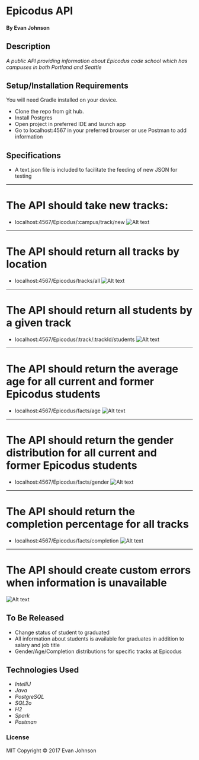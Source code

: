 # Epicodus API

#### By Evan Johnson

## Description

_A public API providing information about Epicodus code school which has campuses in both Portland and Seattle_


## Setup/Installation Requirements

You will need Gradle installed on your device.

* Clone the repo from git hub.
* Install Postgres
* Open project in preferred IDE and launch app
* Go to localhost:4567 in your preferred browser or use Postman to add information

## Specifications

* A text.json file is included to facilitate the feeding of new JSON for testing

***
# The API should take new tracks:
* localhost:4567/Epicodus/:campus/track/new
![Alt text](https://user-images.githubusercontent.com/28036416/29736152-a8c4e8e2-89b3-11e7-846a-b4bd1cd7e653.png)
***

# The API should return all tracks by location
* localhost:4567/Epicodus/tracks/all
![Alt text](https://user-images.githubusercontent.com/28036416/29736156-b05227be-89b3-11e7-9c95-5f7cc422755c.png)
***

# The API should return all students by a given track
* localhost:4567/Epicodus/:track/:trackId/students
![Alt text](https://user-images.githubusercontent.com/28036416/29736159-b2964d2a-89b3-11e7-8ef9-b567a416929c.png)
***

# The API should return the average age for all current and former Epicodus students
* localhost:4567/Epicodus/facts/age
![Alt text](https://user-images.githubusercontent.com/28036416/29736154-add475b4-89b3-11e7-9473-b99641115c92.png)
***

# The API should return the gender distribution for all current and former Epicodus students
* localhost:4567/Epicodus/facts/gender
![Alt text](https://user-images.githubusercontent.com/28036416/29736166-bb0c56fc-89b3-11e7-98da-5e94484e126f.png)
***

# The API should return the completion percentage for all tracks
* localhost:4567/Epicodus/facts/completion
![Alt text](https://user-images.githubusercontent.com/28036416/29736158-b15feb5a-89b3-11e7-9177-20272f6f61c6.png)
***

# The API should create custom errors when information is unavailable
![Alt text](https://user-images.githubusercontent.com/28036416/29736161-b3cbd4f8-89b3-11e7-9840-c21a83d3bdf8.png)

## To Be Released
 * Change status of student to graduated
 * All information about students is available for graduates in addition to salary and job title
 * Gender/Age/Completion distributions for specific tracks at Epicodus


## Technologies Used

* _IntelliJ_
* _Java_
* _PostgreSQL_
* _SQL2o_
* _H2_
* _Spark_
* _Postman_


### License

MIT Copyright &copy; 2017 Evan Johnson